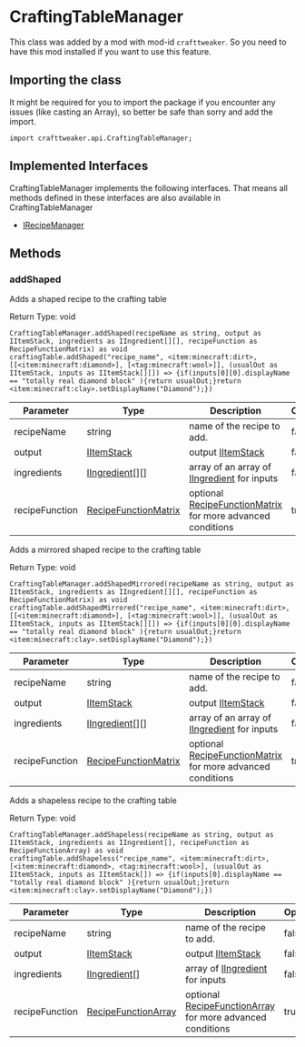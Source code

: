 # CraftingTableManager



This class was added by a mod with mod-id `crafttweaker`. So you need to have this mod installed if you want to use this feature.

## Importing the class

It might be required for you to import the package if you encounter any issues (like casting an Array), so better be safe than sorry and add the import.
```zenscript
import crafttweaker.api.CraftingTableManager;
```


## Implemented Interfaces
CraftingTableManager implements the following interfaces. That means all methods defined in these interfaces are also available in CraftingTableManager

- [IRecipeManager](/vanilla/api/managers/IRecipeManager)
## Methods

### addShaped

Adds a shaped recipe to the crafting table

Return Type: void

```zenscript
CraftingTableManager.addShaped(recipeName as string, output as IItemStack, ingredients as IIngredient[][], recipeFunction as RecipeFunctionMatrix) as void
craftingTable.addShaped("recipe_name", <item:minecraft:dirt>, [[<item:minecraft:diamond>], [<tag:minecraft:wool>]], (usualOut as IItemStack, inputs as IItemStack[][]) => {if(inputs[0][0].displayName == "totally real diamond block" ){return usualOut;}return <item:minecraft:clay>.setDisplayName("Diamond");})
```
| Parameter | Type | Description | Optional | DefaultValue |
|-----------|------|-------------|----------|--------------|
| recipeName | string | name of the recipe to add. | false |  |
| output | [IItemStack](/vanilla/api/items/IItemStack) | output [IItemStack](/vanilla/api/items/IItemStack) | false |  |
| ingredients | [IIngredient](/vanilla/api/items/IIngredient)[][] | array of an array of [IIngredient](/vanilla/api/items/IIngredient) for inputs | false |  |
| recipeFunction | [RecipeFunctionMatrix](/vanilla/api/recipe/RecipeFunctionMatrix) | optional [RecipeFunctionMatrix](/vanilla/api/recipe/RecipeFunctionMatrix) for more advanced conditions | true |  |### addShapedMirrored

Adds a mirrored shaped recipe to the crafting table

Return Type: void

```zenscript
CraftingTableManager.addShapedMirrored(recipeName as string, output as IItemStack, ingredients as IIngredient[][], recipeFunction as RecipeFunctionMatrix) as void
craftingTable.addShapedMirrored("recipe_name", <item:minecraft:dirt>, [[<item:minecraft:diamond>], [<tag:minecraft:wool>]], (usualOut as IItemStack, inputs as IItemStack[][]) => {if(inputs[0][0].displayName == "totally real diamond block" ){return usualOut;}return <item:minecraft:clay>.setDisplayName("Diamond");})
```
| Parameter | Type | Description | Optional | DefaultValue |
|-----------|------|-------------|----------|--------------|
| recipeName | string | name of the recipe to add. | false |  |
| output | [IItemStack](/vanilla/api/items/IItemStack) | output [IItemStack](/vanilla/api/items/IItemStack) | false |  |
| ingredients | [IIngredient](/vanilla/api/items/IIngredient)[][] | array of an array of [IIngredient](/vanilla/api/items/IIngredient) for inputs | false |  |
| recipeFunction | [RecipeFunctionMatrix](/vanilla/api/recipe/RecipeFunctionMatrix) | optional [RecipeFunctionMatrix](/vanilla/api/recipe/RecipeFunctionMatrix) for more advanced conditions | true |  |### addShapeless

Adds a shapeless recipe to the crafting table

Return Type: void

```zenscript
CraftingTableManager.addShapeless(recipeName as string, output as IItemStack, ingredients as IIngredient[], recipeFunction as RecipeFunctionArray) as void
craftingTable.addShapeless("recipe_name", <item:minecraft:dirt>, [<item:minecraft:diamond>, <tag:minecraft:wool>], (usualOut as IItemStack, inputs as IItemStack[]) => {if(inputs[0].displayName == "totally real diamond block" ){return usualOut;}return <item:minecraft:clay>.setDisplayName("Diamond");})
```
| Parameter | Type | Description | Optional | DefaultValue |
|-----------|------|-------------|----------|--------------|
| recipeName | string | name of the recipe to add. | false |  |
| output | [IItemStack](/vanilla/api/items/IItemStack) | output [IItemStack](/vanilla/api/items/IItemStack) | false |  |
| ingredients | [IIngredient](/vanilla/api/items/IIngredient)[] | array of [IIngredient](/vanilla/api/items/IIngredient) for inputs | false |  |
| recipeFunction | [RecipeFunctionArray](/vanilla/api/recipe/RecipeFunctionArray) | optional [RecipeFunctionArray](/vanilla/api/recipe/RecipeFunctionArray) for more advanced conditions | true |  |
